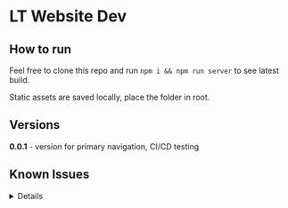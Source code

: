 # LT Website Dev

## How to run

Feel free to clone this repo and run `npm i && npm run server` to see latest build.

Static assets are saved locally, place the folder in root.

## Versions

**0.0.1** - version for primary navigation, CI/CD testing

## Known Issues

<details>
  
  - [ ] drawer "Play Now" button text is faded
  - [ ] breakpoints are manually set
  - [ ] logo image is like 400kb


</details>
